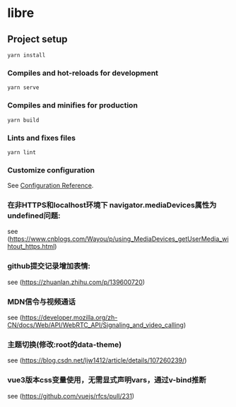 # libre

## Project setup
```
yarn install
```

### Compiles and hot-reloads for development
```
yarn serve
```

### Compiles and minifies for production
```
yarn build
```

### Lints and fixes files
```
yarn lint
```

### Customize configuration
See [Configuration Reference](https://cli.vuejs.org/config/).


### 在非HTTPS和localhost环境下  navigator.mediaDevices属性为undefined问题:
see (https://www.cnblogs.com/Wayou/p/using_MediaDevices_getUserMedia_wihtout_https.html)

### github提交记录增加表情: 
see (https://zhuanlan.zhihu.com/p/139600720)

### MDN信令与视频通话
see (https://developer.mozilla.org/zh-CN/docs/Web/API/WebRTC_API/Signaling_and_video_calling)

### 主题切换(修改:root的data-theme)
see (https://blog.csdn.net/ljw1412/article/details/107260239/)

### vue3版本css变量使用，无需显式声明vars，通过v-bind推断
see (https://github.com/vuejs/rfcs/pull/231)